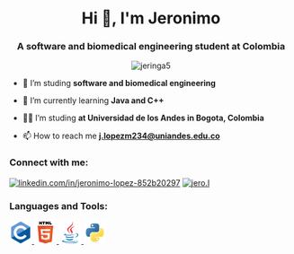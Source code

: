 <h1 align="center">Hi 👋, I'm Jeronimo</h1>
<h3 align="center">A software and biomedical engineering student at Colombia</h3>

<p align="center"> <img src="https://komarev.com/ghpvc/?username=jeringa5&label=Profile%20views&color=0e75b6&style=flat" alt="jeringa5" /> </p>


- 🔭 I’m studing **software and biomedical engineering**

- 🌱 I’m currently learning **Java and C++**

- 👨‍💻 I’m studing **at Universidad de los Andes in Bogota, Colombia**

- 📫 How to reach me **j.lopezm234@uniandes.edu.co**

<h3 align="left">Connect with me:</h3>
<p align="left">
<a href="https://linkedin.com/in/linkedin.com/in/jeronimo-lopez-852b20297" target="blank"><img align="center" src="https://raw.githubusercontent.com/rahuldkjain/github-profile-readme-generator/master/src/images/icons/Social/linked-in-alt.svg" alt="linkedin.com/in/jeronimo-lopez-852b20297" height="30" width="40" /></a>
<a href="https://discord.gg/jero.l" target="blank"><img align="center" src="https://raw.githubusercontent.com/rahuldkjain/github-profile-readme-generator/master/src/images/icons/Social/discord.svg" alt="jero.l" height="30" width="40" /></a>
</p>

<h3 align="left">Languages and Tools:</h3>
<p align="left"> <a href="https://www.cprogramming.com/" target="_blank" rel="noreferrer"> <img src="https://raw.githubusercontent.com/devicons/devicon/master/icons/c/c-original.svg" alt="c" width="40" height="40"/> </a> <a href="https://www.w3.org/html/" target="_blank" rel="noreferrer"> <img src="https://raw.githubusercontent.com/devicons/devicon/master/icons/html5/html5-original-wordmark.svg" alt="html5" width="40" height="40"/> </a> <a href="https://www.java.com" target="_blank" rel="noreferrer"> <img src="https://raw.githubusercontent.com/devicons/devicon/master/icons/java/java-original.svg" alt="java" width="40" height="40"/> </a> <a href="https://www.python.org" target="_blank" rel="noreferrer"> <img src="https://raw.githubusercontent.com/devicons/devicon/master/icons/python/python-original.svg" alt="python" width="40" height="40"/> </a> </p>
